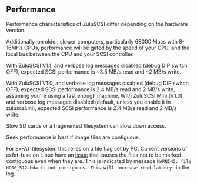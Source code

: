 Performance
-----------
Performance characteristics of ZuluSCSI differ depending on the hardware version. 

Additionally, on older, slower computers, particularly 68000 Macs with 8-16MHz CPUs, performance will be gated by the speed of your CPU, and the local bus between the CPU and your SCSI controller.


With ZuluSCSI V1.1, and verbose log messages disabled (debug DIP switch OFF), expected SCSI performance is ~3.5 MB/s read and ~2 MB/s write.

With ZuluSCSI V1.0, and verbose log messages disabled (debug DIP switch OFF), expected SCSI performance is 2.4 MB/s read and 2 MB/s write, assuming you're using a fast enough machine, 
With ZuluSCSI Mini (V1.0), and verbose log messages disabled (default, unless you enable it in zuluscsi.ini), 
expected SCSI performance is 2.4 MB/s read and 2 MB/s write.

Slow SD cards or a fragmented filesystem can slow down access.

Seek performance is best if image files are contiguous.

For ExFAT filesystem this relies on a file flag set by PC.
Current versions of exfat-fuse on Linux have an [issue](https://github.com/relan/exfat/pull/101) that causes the files not to be marked contiguous even when they are.
This is indicated by message `WARNING: file HD00_512.hda is not contiguous. This will increase read latency.` in the log.
